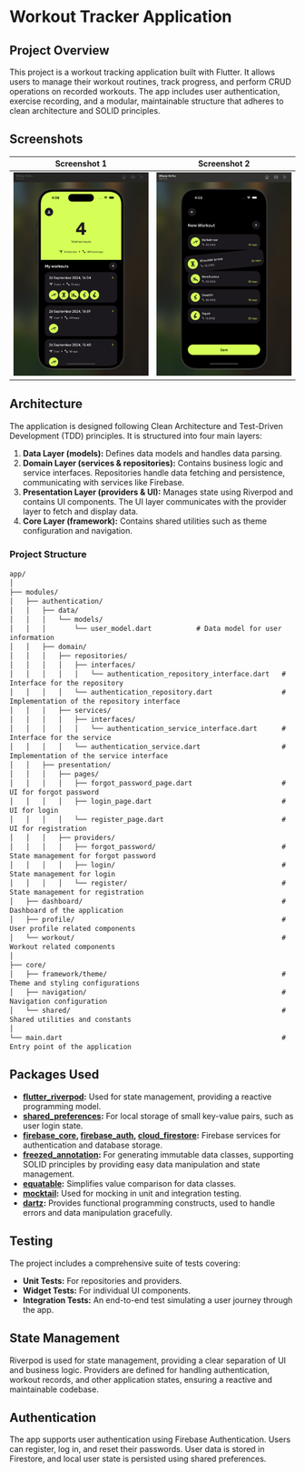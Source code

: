 # Workout Tracker Application

## Project Overview

This project is a workout tracking application built with Flutter. It allows users to manage their workout routines, track progress, and perform CRUD operations on recorded workouts. The app includes user authentication, exercise recording, and a modular, maintainable structure that adheres to clean architecture and SOLID principles.

## Screenshots

| Screenshot 1 | Screenshot 2 |
|--------------|--------------|
| ![Screenshot](screenshots/a.png) | ![Screenshot](screenshots/b.png) |



## Architecture

The application is designed following Clean Architecture and Test-Driven Development (TDD) principles. It is structured into four main layers:

1. **Data Layer (models):** Defines data models and handles data parsing.
2. **Domain Layer (services & repositories):** Contains business logic and service interfaces. Repositories handle data fetching and persistence, communicating with services like Firebase.
3. **Presentation Layer (providers & UI):** Manages state using Riverpod and contains UI components. The UI layer communicates with the provider layer to fetch and display data.
4. **Core Layer (framework):** Contains shared utilities such as theme configuration and navigation.

### Project Structure

```plaintext
app/
│
├── modules/
│   ├── authentication/
│   │   ├── data/
│   │   │   └── models/
│   │   │       └── user_model.dart           # Data model for user information
│   │   ├── domain/
│   │   │   ├── repositories/
│   │   │   │   ├── interfaces/
│   │   │   │   │   └── authentication_repository_interface.dart   # Interface for the repository
│   │   │   │   └── authentication_repository.dart                 # Implementation of the repository interface
│   │   │   ├── services/
│   │   │   │   ├── interfaces/
│   │   │   │   │   └── authentication_service_interface.dart      # Interface for the service
│   │   │   │   └── authentication_service.dart                    # Implementation of the service interface
│   │   ├── presentation/
│   │   │   ├── pages/
│   │   │   │   ├── forgot_password_page.dart                      # UI for forgot password
│   │   │   │   ├── login_page.dart                                # UI for login
│   │   │   │   └── register_page.dart                             # UI for registration
│   │   │   ├── providers/
│   │   │   │   ├── forgot_password/                               # State management for forgot password
│   │   │   │   ├── login/                                         # State management for login
│   │   │   │   └── register/                                      # State management for registration
│   ├── dashboard/                                                 # Dashboard of the application
│   ├── profile/                                                   # User profile related components
│   └── workout/                                                   # Workout related components
│
├── core/
│   ├── framework/theme/                                           # Theme and styling configurations
│   ├── navigation/                                                # Navigation configuration
│   └── shared/                                                    # Shared utilities and constants
│
└── main.dart                                                      # Entry point of the application
```

## Packages Used

- **[flutter_riverpod](https://pub.dev/packages/flutter_riverpod):** Used for state management, providing a reactive programming model.
- **[shared_preferences](https://pub.dev/packages/shared_preferences):** For local storage of small key-value pairs, such as user login state.
- **[firebase_core](https://pub.dev/packages/firebase_core), [firebase_auth](https://pub.dev/packages/firebase_auth), [cloud_firestore](https://pub.dev/packages/cloud_firestore):** Firebase services for authentication and database storage.
- **[freezed_annotation](https://pub.dev/packages/freezed_annotation):** For generating immutable data classes, supporting SOLID principles by providing easy data manipulation and state management.
- **[equatable](https://pub.dev/packages/equatable):** Simplifies value comparison for data classes.
- **[mocktail](https://pub.dev/packages/mocktail):** Used for mocking in unit and integration testing.
- **[dartz](https://pub.dev/packages/dartz):** Provides functional programming constructs, used to handle errors and data manipulation gracefully.

## Testing

The project includes a comprehensive suite of tests covering:

- **Unit Tests:** For repositories and providers.
- **Widget Tests:** For individual UI components.
- **Integration Tests:** An end-to-end test simulating a user journey through the app.

## State Management

Riverpod is used for state management, providing a clear separation of UI and business logic. Providers are defined for handling authentication, workout records, and other application states, ensuring a reactive and maintainable codebase.

## Authentication

The app supports user authentication using Firebase Authentication. Users can register, log in, and reset their passwords. User data is stored in Firestore, and local user state is persisted using shared preferences.